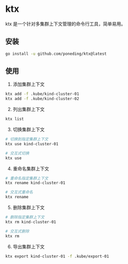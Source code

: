 # ktx

ktx 是一个针对多集群上下文管理的命令行工具，简单易用。

## 安装

```bash
go install -u github.com/poneding/ktx@latest
```

## 使用

1. 添加集群上下文

```bash
ktx add -f .kube/kind-cluster-01
ktx add -f .kube/kind-cluster-02
```

2. 列出集群上下文

```bash
ktx list
```

3. 切换集群上下文

```bash
# 切换到指定集群上下文
ktx use kind-cluster-01

# 交互式切换
ktx use
```

4. 重命名集群上下文

```bash
# 重命名指定集群上下文
ktx rename kind-cluster-01

# 交互式重命名
ktx rename
```

5. 删除集群上下文

```bash
# 删除指定集群上下文
ktx rm kind-cluster-01

# 交互式删除
ktx rm
```

6. 导出集群上下文

```bash
ktx export kind-cluster-01 -f .kube/export-01
```
